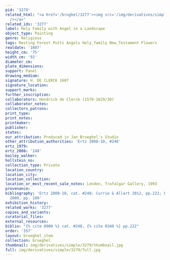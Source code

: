```yaml
---
pid: '3279'
related_html: "<a href='/brughel/3277'><img src='/img/derivatives/simple/3277/thumbnail.jpg'
  /></a>"
related_ids: '3277'
label: Holy Family with Angel in a Landscape
object_type: Painting
genre: Religious
tags: Resting Forest Putti Angels Holy_family New_Testament Flowers
realdate: '1607'
height_cm: '75'
width_cm: '92'
diameter_cm: 
plate_dimensions: 
support: Panel
drawing_medium: 
signature: H. DE CLERCK 1607
signature_location: 
support_marks: 
further_inscription: 
collaborators: Hendrick de Clerck (1570-1629/30)
collaborator_notes: 
collectors_patrons: 
print_type: 
print_notes: 
printmaker: 
publisher: 
states: 
our_attribution: Produced in Jan Brueghel's Studio
other_attribution_authorities: 'Ertz 2008-10, #248'
ertz_1979: 
ertz_2008: '248'
bailey_walker: 
hollstein_no: 
collection_type: Private
location_country: 
location_city: 
location_collection: 
location_or_most_recent_sale_notes: London, Trafalgar Gallery, 1993
provenance: 
bibliography: 'Ertz 2008-10, cat. #248; Currie & Allart 2012, pp.222; Prosperettii
  2009, pp. 109'
exhibition_history: 
related_works: '3277'
copies_and_variants: 
curatorial_files: 
external_resources: 
biblio: "{% cite 8900 %} cat. #248, {% cite 8340 %} pp.222"
order: '357'
layout: brueghel_item
collection: brueghel
thumbnail: img/derivatives/simple/3279/thumbnail.jpg
full: img/derivatives/simple/3279/full.jpg
---
```

